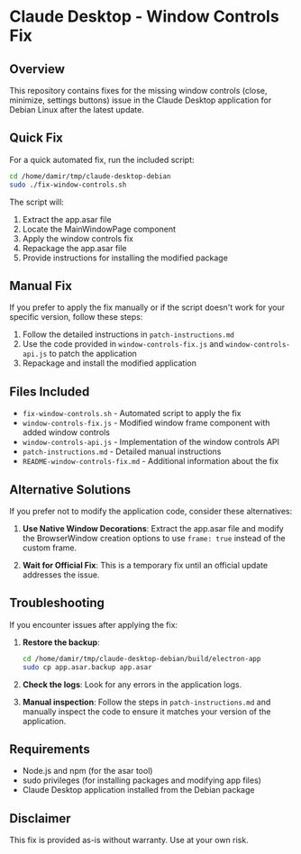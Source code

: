 # Claude Desktop - Window Controls Fix

## Overview

This repository contains fixes for the missing window controls (close, minimize, settings buttons) issue in the Claude Desktop application for Debian Linux after the latest update.

## Quick Fix

For a quick automated fix, run the included script:

```bash
cd /home/damir/tmp/claude-desktop-debian
sudo ./fix-window-controls.sh
```

The script will:
1. Extract the app.asar file
2. Locate the MainWindowPage component
3. Apply the window controls fix
4. Repackage the app.asar file
5. Provide instructions for installing the modified package

## Manual Fix

If you prefer to apply the fix manually or if the script doesn't work for your specific version, follow these steps:

1. Follow the detailed instructions in `patch-instructions.md`
2. Use the code provided in `window-controls-fix.js` and `window-controls-api.js` to patch the application
3. Repackage and install the modified application

## Files Included

- `fix-window-controls.sh` - Automated script to apply the fix
- `window-controls-fix.js` - Modified window frame component with added window controls
- `window-controls-api.js` - Implementation of the window controls API
- `patch-instructions.md` - Detailed manual instructions
- `README-window-controls-fix.md` - Additional information about the fix

## Alternative Solutions

If you prefer not to modify the application code, consider these alternatives:

1. **Use Native Window Decorations**: 
   Extract the app.asar file and modify the BrowserWindow creation options to use `frame: true` instead of the custom frame.

2. **Wait for Official Fix**:
   This is a temporary fix until an official update addresses the issue.

## Troubleshooting

If you encounter issues after applying the fix:

1. **Restore the backup**:
   ```bash
   cd /home/damir/tmp/claude-desktop-debian/build/electron-app
   sudo cp app.asar.backup app.asar
   ```

2. **Check the logs**:
   Look for any errors in the application logs.

3. **Manual inspection**:
   Follow the steps in `patch-instructions.md` and manually inspect the code to ensure it matches your version of the application.

## Requirements

- Node.js and npm (for the asar tool)
- sudo privileges (for installing packages and modifying app files)
- Claude Desktop application installed from the Debian package

## Disclaimer

This fix is provided as-is without warranty. Use at your own risk.
